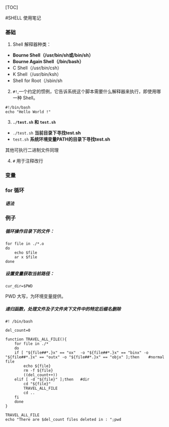 [TOC]

#SHELL 使用笔记

### 基础

1. Shell 解释器种类：

* __Bourne Shell（/usr/bin/sh或/bin/sh）__
* __Bourne Again Shell（/bin/bash）__
* C Shell（/usr/bin/csh）
* K Shell（/usr/bin/ksh）
* Shell for Root（/sbin/sh

2. `#!`,一个约定的惯例，它告诉系统这个脚本需要什么解释器来执行，即使用哪一种 Shell。
```Shell
#!/bin/bash
echo "Hello World !"
```

3. __`./test.sh` 和 `test.sh`__

* `./test.sh` __当前目录下寻找test.sh__
* `test.sh` __系统环境变量PATH的目录下寻找test.sh__

其他可执行二进制文件同理

4. `#` 用于注释改行

### 变量



### for 循环

##### 语法

### 例子

##### __循环操作目录下的文件：__

``` Shell
for file in ./*.o
do
    echo $file
    ar x $file
done
```

##### 设置变量获取当前路径：

``` Shell 
cur_dir=$PWD
```
PWD 大写，为环境变量提供。

##### 递归函数，处理文件及子文件夹下文件中的特定后缀名删除

``` Shell
#! /bin/bash

del_count=0

function TRAVEL_ALL_FILE(){
    for file in ./*
    do
    if [ "${file##*.}x" == "ox"  -o "${file##*.}x" == "binx" -o "${file##*.}x" == "outx" -o "${file##*.}x" == "objx" ];then    #normal file
        echo ${file}
        rm -f ${file}
        ((del_count++))
    elif [ -d "${file}" ];then   #dir
        cd "${file}"
        TRAVEL_ALL_FILE
        cd ..
    fi
    done
}
 
TRAVEL_ALL_FILE
echo "There are $del_count files deleted in : ";pwd
```